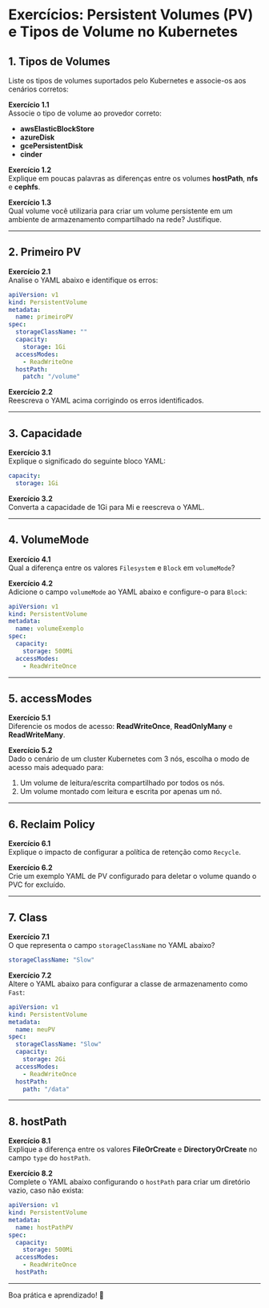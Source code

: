 
# Exercícios: Persistent Volumes (PV) e Tipos de Volume no Kubernetes

## **1. Tipos de Volumes**

Liste os tipos de volumes suportados pelo Kubernetes e associe-os aos cenários corretos:

**Exercício 1.1**  
Associe o tipo de volume ao provedor correto:  
- **awsElasticBlockStore**  
- **azureDisk**  
- **gcePersistentDisk**  
- **cinder**  

**Exercício 1.2**  
Explique em poucas palavras as diferenças entre os volumes **hostPath**, **nfs** e **cephfs**.  

**Exercício 1.3**  
Qual volume você utilizaria para criar um volume persistente em um ambiente de armazenamento compartilhado na rede? Justifique.  

---

## **2. Primeiro PV**

**Exercício 2.1**  
Analise o YAML abaixo e identifique os erros:  
```yaml
apiVersion: v1
kind: PersistentVolume
metadata:
  name: primeiroPV
spec:
  storageClassName: ""
  capacity:
    storage: 1Gi
  accessModes:
    - ReadWriteOne
  hostPath:
    patch: "/volume"
```

**Exercício 2.2**  
Reescreva o YAML acima corrigindo os erros identificados.  

---

## **3. Capacidade**

**Exercício 3.1**  
Explique o significado do seguinte bloco YAML:  
```yaml
capacity:
  storage: 1Gi
```

**Exercício 3.2**  
Converta a capacidade de 1Gi para Mi e reescreva o YAML.  

---

## **4. VolumeMode**

**Exercício 4.1**  
Qual a diferença entre os valores `Filesystem` e `Block` em `volumeMode`?  

**Exercício 4.2**  
Adicione o campo `volumeMode` ao YAML abaixo e configure-o para `Block`:  
```yaml
apiVersion: v1
kind: PersistentVolume
metadata:
  name: volumeExemplo
spec:
  capacity:
    storage: 500Mi
  accessModes:
    - ReadWriteOnce
```

---

## **5. accessModes**

**Exercício 5.1**  
Diferencie os modos de acesso: **ReadWriteOnce**, **ReadOnlyMany** e **ReadWriteMany**.  

**Exercício 5.2**  
Dado o cenário de um cluster Kubernetes com 3 nós, escolha o modo de acesso mais adequado para:  
1. Um volume de leitura/escrita compartilhado por todos os nós.  
2. Um volume montado com leitura e escrita por apenas um nó.  

---

## **6. Reclaim Policy**

**Exercício 6.1**  
Explique o impacto de configurar a política de retenção como `Recycle`.  

**Exercício 6.2**  
Crie um exemplo YAML de PV configurado para deletar o volume quando o PVC for excluído.  

---

## **7. Class**

**Exercício 7.1**  
O que representa o campo `storageClassName` no YAML abaixo?  
```yaml
storageClassName: "Slow"
```

**Exercício 7.2**  
Altere o YAML abaixo para configurar a classe de armazenamento como `Fast`:  
```yaml
apiVersion: v1
kind: PersistentVolume
metadata:
  name: meuPV
spec:
  storageClassName: "Slow"
  capacity:
    storage: 2Gi
  accessModes:
    - ReadWriteOnce
  hostPath:
    path: "/data"
```

---

## **8. hostPath**

**Exercício 8.1**  
Explique a diferença entre os valores **FileOrCreate** e **DirectoryOrCreate** no campo `type` do `hostPath`.  

**Exercício 8.2**  
Complete o YAML abaixo configurando o `hostPath` para criar um diretório vazio, caso não exista:  
```yaml
apiVersion: v1
kind: PersistentVolume
metadata:
  name: hostPathPV
spec:
  capacity:
    storage: 500Mi
  accessModes:
    - ReadWriteOnce
  hostPath:
```

---

Boa prática e aprendizado! 🚀
